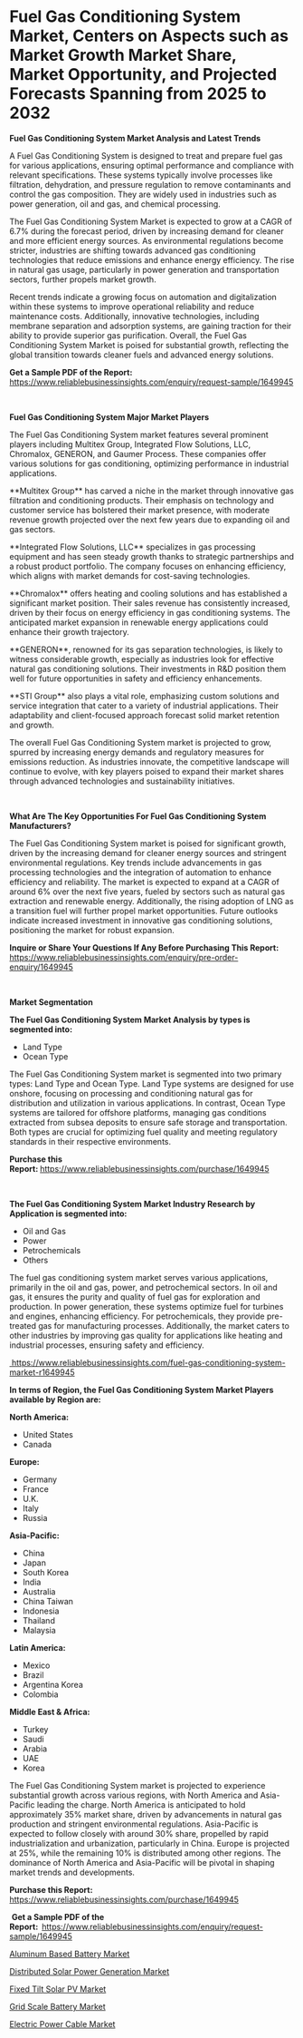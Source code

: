 <p><h1>Fuel Gas Conditioning System Market, Centers on Aspects such as Market Growth Market Share, Market Opportunity, and Projected Forecasts Spanning from 2025 to 2032</h1></p><p><strong>Fuel Gas Conditioning System Market Analysis and Latest Trends</strong></p>
<p><p>A Fuel Gas Conditioning System is designed to treat and prepare fuel gas for various applications, ensuring optimal performance and compliance with relevant specifications. These systems typically involve processes like filtration, dehydration, and pressure regulation to remove contaminants and control the gas composition. They are widely used in industries such as power generation, oil and gas, and chemical processing.</p><p>The Fuel Gas Conditioning System Market is expected to grow at a CAGR of 6.7% during the forecast period, driven by increasing demand for cleaner and more efficient energy sources. As environmental regulations become stricter, industries are shifting towards advanced gas conditioning technologies that reduce emissions and enhance energy efficiency. The rise in natural gas usage, particularly in power generation and transportation sectors, further propels market growth.</p><p>Recent trends indicate a growing focus on automation and digitalization within these systems to improve operational reliability and reduce maintenance costs. Additionally, innovative technologies, including membrane separation and adsorption systems, are gaining traction for their ability to provide superior gas purification. Overall, the Fuel Gas Conditioning System Market is poised for substantial growth, reflecting the global transition towards cleaner fuels and advanced energy solutions.</p></p>
<p><strong>Get a Sample PDF of the Report:&nbsp;</strong> <a href="https://www.reliablebusinessinsights.com/enquiry/request-sample/1649945?utm_campaign=1119&utm_medium=2&utm_source=Github&utm_content=ia&utm_term=13022025&utm_id=fuel-gas-conditioning-system">https://www.reliablebusinessinsights.com/enquiry/request-sample/1649945</a></p>
<p>&nbsp;</p>
<p><strong>Fuel Gas Conditioning System Major Market Players</strong></p>
<p><p>The Fuel Gas Conditioning System market features several prominent players including Multitex Group, Integrated Flow Solutions, LLC, Chromalox, GENERON, and Gaumer Process. These companies offer various solutions for gas conditioning, optimizing performance in industrial applications.</p><p>**Multitex Group** has carved a niche in the market through innovative gas filtration and conditioning products. Their emphasis on technology and customer service has bolstered their market presence, with moderate revenue growth projected over the next few years due to expanding oil and gas sectors.</p><p>**Integrated Flow Solutions, LLC** specializes in gas processing equipment and has seen steady growth thanks to strategic partnerships and a robust product portfolio. The company focuses on enhancing efficiency, which aligns with market demands for cost-saving technologies.</p><p>**Chromalox** offers heating and cooling solutions and has established a significant market position. Their sales revenue has consistently increased, driven by their focus on energy efficiency in gas conditioning systems. The anticipated market expansion in renewable energy applications could enhance their growth trajectory.</p><p>**GENERON**, renowned for its gas separation technologies, is likely to witness considerable growth, especially as industries look for effective natural gas conditioning solutions. Their investments in R&D position them well for future opportunities in safety and efficiency enhancements.</p><p>**STI Group** also plays a vital role, emphasizing custom solutions and service integration that cater to a variety of industrial applications. Their adaptability and client-focused approach forecast solid market retention and growth.</p><p>The overall Fuel Gas Conditioning System market is projected to grow, spurred by increasing energy demands and regulatory measures for emissions reduction. As industries innovate, the competitive landscape will continue to evolve, with key players poised to expand their market shares through advanced technologies and sustainability initiatives.</p></p>
<p>&nbsp;</p>
<p><strong>What Are The Key Opportunities For Fuel Gas Conditioning System Manufacturers?</strong></p>
<p><p>The Fuel Gas Conditioning System market is poised for significant growth, driven by the increasing demand for cleaner energy sources and stringent environmental regulations. Key trends include advancements in gas processing technologies and the integration of automation to enhance efficiency and reliability. The market is expected to expand at a CAGR of around 6% over the next five years, fueled by sectors such as natural gas extraction and renewable energy. Additionally, the rising adoption of LNG as a transition fuel will further propel market opportunities. Future outlooks indicate increased investment in innovative gas conditioning solutions, positioning the market for robust expansion.</p></p>
<p><strong>Inquire or Share Your Questions If Any Before Purchasing This Report:</strong> <a href="https://www.reliablebusinessinsights.com/enquiry/pre-order-enquiry/1649945?utm_campaign=1119&utm_medium=2&utm_source=Github&utm_content=ia&utm_term=13022025&utm_id=fuel-gas-conditioning-system">https://www.reliablebusinessinsights.com/enquiry/pre-order-enquiry/1649945</a></p>
<p>&nbsp;</p>
<p><strong>Market Segmentation</strong></p>
<p><strong>The Fuel Gas Conditioning System Market Analysis by types is segmented into:</strong></p>
<p><ul><li>Land Type</li><li>Ocean Type</li></ul></p>
<p><p>The Fuel Gas Conditioning System market is segmented into two primary types: Land Type and Ocean Type. Land Type systems are designed for use onshore, focusing on processing and conditioning natural gas for distribution and utilization in various applications. In contrast, Ocean Type systems are tailored for offshore platforms, managing gas conditions extracted from subsea deposits to ensure safe storage and transportation. Both types are crucial for optimizing fuel quality and meeting regulatory standards in their respective environments.</p></p>
<p><strong>Purchase this Report:&nbsp;</strong><a href="https://www.reliablebusinessinsights.com/purchase/1649945?utm_campaign=1119&utm_medium=2&utm_source=Github&utm_content=ia&utm_term=13022025&utm_id=fuel-gas-conditioning-system">https://www.reliablebusinessinsights.com/purchase/1649945</a></p>
<p>&nbsp;</p>
<p><strong>The Fuel Gas Conditioning System Market Industry Research by Application is segmented into:</strong></p>
<p><ul><li>Oil and Gas</li><li>Power</li><li>Petrochemicals</li><li>Others</li></ul></p>
<p><p>The fuel gas conditioning system market serves various applications, primarily in the oil and gas, power, and petrochemical sectors. In oil and gas, it ensures the purity and quality of fuel gas for exploration and production. In power generation, these systems optimize fuel for turbines and engines, enhancing efficiency. For petrochemicals, they provide pre-treated gas for manufacturing processes. Additionally, the market caters to other industries by improving gas quality for applications like heating and industrial processes, ensuring safety and efficiency.</p></p>
<p><a href="https://www.reliablebusinessinsights.com/fuel-gas-conditioning-system-market-r1649945?utm_campaign=1119&utm_medium=2&utm_source=Github&utm_content=ia&utm_term=13022025&utm_id=fuel-gas-conditioning-system">&nbsp;https://www.reliablebusinessinsights.com/fuel-gas-conditioning-system-market-r1649945</a></p>
<p><strong>In terms of Region, the Fuel Gas Conditioning System Market Players available by Region are:</strong></p>
<p>
    <p> <strong> North America: </strong>
        <ul>
            <li>United States</li>
            <li>Canada</li>
        </ul>
        </p> 
    <p> <strong> Europe: </strong>
        <ul>
            <li>Germany</li>
            <li>France</li>
            <li>U.K.</li>
            <li>Italy</li>
            <li>Russia</li>
        </ul>
        </p> 
    <p> <strong> Asia-Pacific: </strong>
        <ul>
            <li>China</li>
            <li>Japan</li>
            <li>South Korea</li>
            <li>India</li>
            <li>Australia</li>
            <li>China Taiwan</li>
            <li>Indonesia</li>
            <li>Thailand</li>
            <li>Malaysia</li>
        </ul>
        </p> 
    <p> <strong> Latin America: </strong>
        <ul>
            <li>Mexico</li>
            <li>Brazil</li>
            <li>Argentina Korea</li>
            <li>Colombia</li>
        </ul>
        </p> 
    <p> <strong> Middle East & Africa: </strong>
        <ul>
            <li>Turkey</li>
            <li>Saudi</li>
            <li>Arabia</li>
            <li>UAE</li>
            <li>Korea</li>
        </ul>
    </p>
    </p>
<p><p>The Fuel Gas Conditioning System market is projected to experience substantial growth across various regions, with North America and Asia-Pacific leading the charge. North America is anticipated to hold approximately 35% market share, driven by advancements in natural gas production and stringent environmental regulations. Asia-Pacific is expected to follow closely with around 30% share, propelled by rapid industrialization and urbanization, particularly in China. Europe is projected at 25%, while the remaining 10% is distributed among other regions. The dominance of North America and Asia-Pacific will be pivotal in shaping market trends and developments.</p></p>
<p><strong>Purchase this Report: </strong><a href="https://www.reliablebusinessinsights.com/purchase/1649945?utm_campaign=1119&utm_medium=2&utm_source=Github&utm_content=ia&utm_term=13022025&utm_id=fuel-gas-conditioning-system">https://www.reliablebusinessinsights.com/purchase/1649945</a></p>
<p>&nbsp;<strong>Get a Sample PDF of the Report:&nbsp;&nbsp;</strong><a href="https://www.reliablebusinessinsights.com/enquiry/request-sample/1649945?utm_campaign=1119&utm_medium=2&utm_source=Github&utm_content=ia&utm_term=13022025&utm_id=fuel-gas-conditioning-system">https://www.reliablebusinessinsights.com/enquiry/request-sample/1649945</a></p>
<p><strong></strong></p>
<p><p><a href="https://github.com/spoorsusama/Market-Research-Report-List-1/blob/main/aluminum-based-battery-market.md?utm_campaign=1119&utm_medium=2&utm_source=Github&utm_content=ia&utm_term=13022025&utm_id=fuel-gas-conditioning-system">Aluminum Based Battery Market</a></p><p><a href="https://github.com/balapopepi/Market-Research-Report-List-1/blob/main/distributed-solar-power-generation-market.md?utm_campaign=1119&utm_medium=2&utm_source=Github&utm_content=ia&utm_term=13022025&utm_id=fuel-gas-conditioning-system">Distributed Solar Power Generation Market</a></p><p><a href="https://github.com/azorrotutus/Market-Research-Report-List-1/blob/main/fixed-tilt-solar-pv-market.md?utm_campaign=1119&utm_medium=2&utm_source=Github&utm_content=ia&utm_term=13022025&utm_id=fuel-gas-conditioning-system">Fixed Tilt Solar PV Market</a></p><p><a href="https://github.com/lynlynyusay/Market-Research-Report-List-1/blob/main/grid-scale-battery-market.md?utm_campaign=1119&utm_medium=2&utm_source=Github&utm_content=ia&utm_term=13022025&utm_id=fuel-gas-conditioning-system">Grid Scale Battery Market</a></p><p><a href="https://github.com/tandiapannas/Market-Research-Report-List-1/blob/main/electric-power-cable-market.md?utm_campaign=1119&utm_medium=2&utm_source=Github&utm_content=ia&utm_term=13022025&utm_id=fuel-gas-conditioning-system">Electric Power Cable Market</a></p></p>